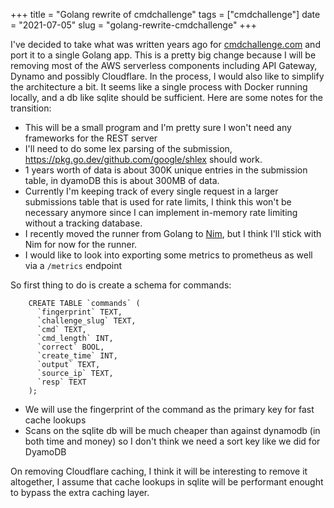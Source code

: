 +++
title = "Golang rewrite of cmdchallenge"
tags = ["cmdchallenge"]
date = "2021-07-05"
slug = "golang-rewrite-cmdchallenge"
+++

I've decided to take what was written years ago for [cmdchallenge.com](https://cmdchallenge.com) and port it to a single Golang app. This is a pretty big change because I will be removing most of the AWS serverless components including API Gateway, Dynamo and possibly Cloudflare.
In the process, I would also like to simplify the architecture a bit. It seems like a single process with Docker running locally, and a db like sqlite should be sufficient. Here are some notes for the transition:

- This will be a small program and I'm pretty sure I won't need any frameworks for the REST server
- I'll need to do some lex parsing of the submission, https://pkg.go.dev/github.com/google/shlex should work.
- 1 years worth of data is about 300K unique entries in the submission table, in dyamoDB this is about 300MB of data.
- Currently I'm keeping track of every single request in a larger submissions table that is used for rate limits, I think this won't be necessary anymore since I can implement in-memory rate limiting without a tracking database.
- I recently moved the runner from Golang to [Nim](https://nim-lang.org/), but I think I'll stick with Nim for now for the runner.
- I would like to look into exporting some metrics to prometheus as well via a `/metrics` endpoint

So first thing to do is create a schema for commands:

```
    CREATE TABLE `commands` (
      `fingerprint` TEXT,
      `challenge_slug` TEXT,
      `cmd` TEXT,
      `cmd_length` INT,
      `correct` BOOL,
      `create_time` INT,
      `output` TEXT,
      `source_ip` TEXT,
      `resp` TEXT
    );

```

- We will use the fingerprint of the command as the primary key for fast cache lookups
- Scans on the sqlite db will be much cheaper than against dynamodb (in both time and money) so I don't think we need a sort key like we did for DyamoDB

On removing Cloudflare caching, I think it will be interesting to remove it altogether, I assume that cache lookups in sqlite will be performant enought to bypass the extra caching layer.
